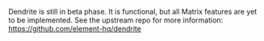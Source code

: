Dendrite is still in beta phase.
It is functional, but all Matrix features are yet to be implemented.
See the upstream repo for more information: https://github.com/element-hq/dendrite

